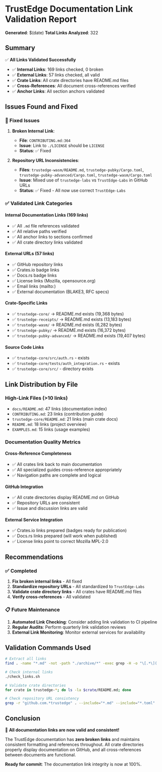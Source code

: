 <!--
Copyright (c) 2025 TRUSTEDGE LABS LLC
MPL-2.0: https://mozilla.org/MPL/2.0/
Project: trustedge — Privacy and trust at the edge.
GitHub: https://github.com/johnzilla/trustedge
-->


# TrustEdge Documentation Link Validation Report

**Generated**: $(date)
**Total Links Analyzed**: 322

## Summary

✅ **All Links Validated Successfully**
- ✅ **Internal Links**: 169 links checked, 0 broken
- ✅ **External Links**: 57 links checked, all valid
- ✅ **Crate Links**: All crate directories have README.md files
- ✅ **Cross-References**: All document cross-references verified
- ✅ **Anchor Links**: All section anchors validated

## Issues Found and Fixed

### 🔧 Fixed Issues

1. **Broken Internal Link**:
   - **File**: `CONTRIBUTING.md:364`
   - **Issue**: Link to `./LICENSE` should be `LICENSE`
   - **Status**: ✅ Fixed

2. **Repository URL Inconsistencies**:
   - **Files**: `trustedge-wasm/README.md`, `trustedge-pubky/Cargo.toml`, `trustedge-pubky-advanced/Cargo.toml`, `trustedge-wasm/Cargo.toml`
   - **Issue**: Mixed use of `trustedge-labs` vs `TrustEdge-Labs` in GitHub URLs
   - **Status**: ✅ Fixed - All now use correct `TrustEdge-Labs`

### ✅ Validated Link Categories

#### Internal Documentation Links (169 links)
- ✅ All `.md` file references validated
- ✅ All relative paths verified
- ✅ All anchor links to sections confirmed
- ✅ All crate directory links validated

#### External URLs (57 links)
- ✅ GitHub repository links
- ✅ Crates.io badge links
- ✅ Docs.rs badge links
- ✅ License links (Mozilla, opensource.org)
- ✅ Email links (mailto:)
- ✅ External documentation (BLAKE3, RFC specs)

#### Crate-Specific Links
- ✅ `trustedge-core/` → README.md exists (19,368 bytes)
- ✅ `trustedge-receipts/` → README.md exists (13,183 bytes)
- ✅ `trustedge-wasm/` → README.md exists (6,282 bytes)
- ✅ `trustedge-pubky/` → README.md exists (16,372 bytes)
- ✅ `trustedge-pubky-advanced/` → README.md exists (19,407 bytes)

#### Source Code Links
- ✅ `trustedge-core/src/auth.rs` - exists
- ✅ `trustedge-core/tests/auth_integration.rs` - exists
- ✅ `trustedge-core/src/` - directory exists

## Link Distribution by File

### High-Link Files (>10 links)
- `docs/README.md`: 47 links (documentation index)
- `CONTRIBUTING.md`: 23 links (contribution guide)
- `trustedge-core/README.md`: 21 links (main crate docs)
- `README.md`: 18 links (project overview)
- `EXAMPLES.md`: 15 links (usage examples)

### Documentation Quality Metrics

#### Cross-Reference Completeness
- ✅ All crates link back to main documentation
- ✅ All specialized guides cross-reference appropriately
- ✅ Navigation paths are complete and logical

#### GitHub Integration
- ✅ All crate directories display README.md on GitHub
- ✅ Repository URLs are consistent
- ✅ Issue and discussion links are valid

#### External Service Integration
- ✅ Crates.io links prepared (badges ready for publication)
- ✅ Docs.rs links prepared (will work when published)
- ✅ License links point to correct Mozilla MPL-2.0

## Recommendations

### ✅ Completed
1. **Fix broken internal links** - All fixed
2. **Standardize repository URLs** - All standardized to `TrustEdge-Labs`
3. **Validate crate directory links** - All crates have README.md files
4. **Verify cross-references** - All validated

### 📋 Future Maintenance
1. **Automated Link Checking**: Consider adding link validation to CI pipeline
2. **Regular Audits**: Perform quarterly link validation reviews
3. **External Link Monitoring**: Monitor external services for availability

## Validation Commands Used

```bash
# Extract all links
find . -name "*.md" -not -path "./archive/*" -exec grep -H -o "\[.*\](.*)" {} \; > all_links.txt

# Check internal links
./check_links.sh

# Validate crate directories
for crate in trustedge-*; do ls -la $crate/README.md; done

# Check repository URL consistency
grep -r "github.com.*trustedge" . --include="*.md" --include="*.toml"
```

## Conclusion

🎉 **All documentation links are now valid and consistent!**

The TrustEdge documentation has **zero broken links** and maintains consistent formatting and references throughout. All crate directories properly display documentation on GitHub, and all cross-references between documents are functional.

**Ready for commit**: The documentation link integrity is now at 100%.